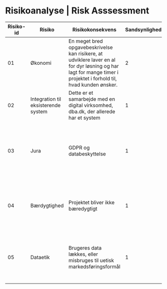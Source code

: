 # Risikoanalyse | Risk Asssessment

| Risiko-id | Risiko                              | Risikokonsekvens                                                                                                                                                  | Sandsynlighed | Konsekvens | Risikoværdi | Mitigerende tiltag                                                                                                                |
|-----------|-------------------------------------|-------------------------------------------------------------------------------------------------------------------------------------------------------------------|---------------|------------|-------------|-----------------------------------------------------------------------------------------------------------------------------------|
| 01        | Økonomi                             | En meget bred opgavebeskrivelse kan risikere, at udviklere laver en al for dyr løsning og har lagt for mange timer i projektet i forhold til, hvad kunden ønsker. | 2             | 4          | 8           | Løbende afklaring med project owner                                                                                               |
| 02        | Integration til eksisterende system | Dette er et samarbejde med en digital virksomhed, dba.dk, der allerede har et system                                                                              | 1             | 4          | 4           | Tidlig afklaring af, hvilke legacy-systemer, der er                                                                               |
| 03        | Jura                                | GDPR og databeskyttelse                                                                                                                                           | 1             | 4          | 4           | Vi har tidligt i forløbet tænkt flow og datahåndtering ind i brugerhåndtering, og minimeret brugerdata i systemet                 |
| 04        | Bærdygtighed                        | Projektet bliver ikke bæredygtigt                                                                                                                                 | 1             | 3          | 3           | Vi har bygget systemet med respekt for de verdensmålene, og for at minimere forbrug i samarbejde med dba.dk                       |
| 05        | Dataetik                            | Brugeres data lækkes, eller misbruges til uetisk markedsføringsformål                                                                                             | 1             | 5          | 5           | Vi har minimeret brug indsamling af brugerdata, og sætter kun session-cookies for at systemet fungerer. Ikke til markedsføring.   | 